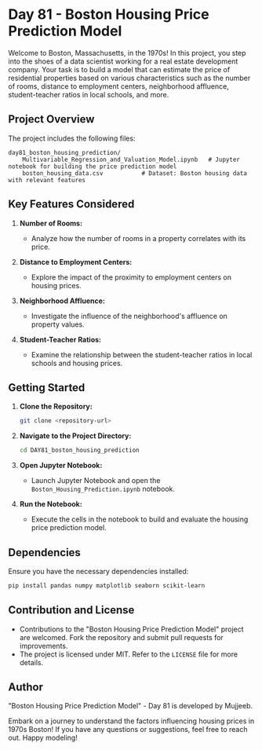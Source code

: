 # Day 81 - Boston Housing Price Prediction Model

Welcome to Boston, Massachusetts, in the 1970s! In this project, you step into the shoes of a data scientist working for a real estate development company. Your task is to build a model that can estimate the price of residential properties based on various characteristics such as the number of rooms, distance to employment centers, neighborhood affluence, student-teacher ratios in local schools, and more.

## Project Overview

The project includes the following files:

```
day81_boston_housing_prediction/
    Multivariable_Regression_and_Valuation_Model.ipynb   # Jupyter notebook for building the price prediction model
    boston_housing_data.csv           # Dataset: Boston housing data with relevant features
```

## Key Features Considered

1. **Number of Rooms:**
   - Analyze how the number of rooms in a property correlates with its price.

2. **Distance to Employment Centers:**
   - Explore the impact of the proximity to employment centers on housing prices.

3. **Neighborhood Affluence:**
   - Investigate the influence of the neighborhood's affluence on property values.

4. **Student-Teacher Ratios:**
   - Examine the relationship between the student-teacher ratios in local schools and housing prices.

## Getting Started

1. **Clone the Repository:**
   ```bash
   git clone <repository-url>
   ```

2. **Navigate to the Project Directory:**
   ```bash
   cd DAY81_boston_housing_prediction
   ```

3. **Open Jupyter Notebook:**
   - Launch Jupyter Notebook and open the `Boston_Housing_Prediction.ipynb` notebook.

4. **Run the Notebook:**
   - Execute the cells in the notebook to build and evaluate the housing price prediction model.

## Dependencies

Ensure you have the necessary dependencies installed:

```bash
pip install pandas numpy matplotlib seaborn scikit-learn
```

## Contribution and License

- Contributions to the "Boston Housing Price Prediction Model" project are welcomed. Fork the repository and submit pull requests for improvements.
- The project is licensed under MIT. Refer to the `LICENSE` file for more details.

## Author

"Boston Housing Price Prediction Model" - Day 81 is developed by Mujjeeb.

Embark on a journey to understand the factors influencing housing prices in 1970s Boston! If you have any questions or suggestions, feel free to reach out. Happy modeling!